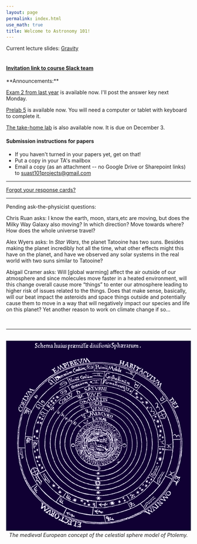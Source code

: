 ```yaml
---
layout: page 
permalink: index.html
use_math: true
title: Welcome to Astronomy 101! 
---
```


Current lecture slides: <a href="slides/lecture11/lecture11.pdf">Gravity</a><br><br> 

<h4>
<a href="https://join.slack.com/t/suphysics/shared_invite/enQtNzI2MzU4NzU5NDI2LWMxZWE2MmYzMjVmZGMzZWU5ZDk5OWFkYjMyMmI5ZGIyZDBkMDZiMjFmY2YzYWY1Y2U5ODY3ZDNlNDhmMDczMzk">Invitation link to course Slack team</a>
</h4>
**Announcements:**

[Exam 2 from last year](exam2-formA.pdf) is available now. I'll post the answer key next Monday.

[Prelab 5](labs/lab5/lab5prelab.pdf) is available now. You will need a computer or tablet with keyboard to complete it.

[The take-home lab](labs/moon_and_sun.pdf) is also available now. It is due on December 3.
<h4>Submission instructions for papers</h4>

* If you haven't turned in your papers yet, get on that!
* Put a copy in your TA's mailbox
* Email a copy (as an attachment -- no Google Drive or Sharepoint links) to <suast101projects@gmail.com>

---

[Forgot your response cards?](cards.html)

---

Pending ask-the-physicist questions:

<!-- Cal Parker asks: Does the universe have an edge? -->

<!-- Dmytro Kuchirka asks: I have a question regarding the velocity of Earth. If it was increased to the speed approximate to the simulation you showed in class how would it affect life on Earth and what changes could mankind and Earth experience? -->

<!-- Paritosh Jain asks: what is a neutron star? -->

Chris Ruan asks:  I know the earth, moon, stars,etc are moving, but does the Milky Way Galaxy also moving? In which direction? Move towards where? How does the whole universe travel?

Alex Wyers asks: In *Star Wars*, the planet Tatooine has two suns. Besides making the planet incredibly hot all the time, what other effects might this have on the planet, and have we observed any solar systems in the real world with two suns similar to Tatooine?

Abigail Cramer asks: Will [global warming] affect the air outside of our atmosphere and since molecules move faster in a heated environment, will this change overall cause more “things” to enter our atmosphere leading to higher risk of issues related to the things. Does that make sense, basically, will our beat impact the asteroids and space things outside and potentially cause them to move in a way that will negatively impact our species and life on this planet? Yet another reason to work on climate change if so...

<br>

---

<br>

<center> <img src="sphere-medieval.png">
<br>
<em>The medieval European concept of the celestial sphere model of Ptolemy.</em> 
